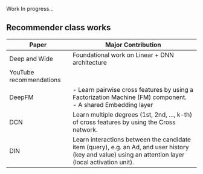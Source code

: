 
Work In progress...

## Recommender class works


| Paper                   | Major Contribution                                                                                                                                    |
|-------------------------|-------------------------------------------------------------------------------------------------------------------------------------------------------|
| Deep and Wide           | Foundational work on Linear + DNN architecture                                                                                                        |
| YouTube recommendations |                                                                                                                                                       |
| DeepFM                  | - Learn pairwise cross features by using a Factorization Machine (FM) component.<br/> - A shared Embedding layer                                      |
| DCN                     | Learn multiple degrees (1st, 2nd, ..., k-th) of cross features by using the Cross network.                                                            |
| DIN                     | Learn interactions between the candidate item (query), e.g. an Ad, and user history (key and value) using an attention layer (local activation unit). |

